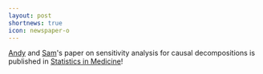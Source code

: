```yaml
---
layout: post
shortnews: true
icon: newspaper-o
---
```


[Andy](https://aashen12.github.io/) and [Sam](https://www.stat.berkeley.edu/~spi/)'s paper on sensitivity analysis for causal decompositions is published in [Statistics in Medicine](https://onlinelibrary.wiley.com/doi/10.1002/sim.70010)!